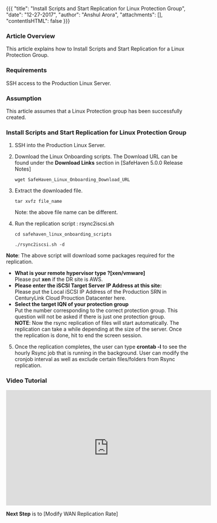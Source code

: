 {{{
  "title": "Install Scripts and Start Replication for Linux Protection Group",
  "date": "12-27-2017",
  "author": "Anshul Arora",
  "attachments": [],
  "contentIsHTML": false
}}}

### Article Overview
This article explains how to Install Scripts and Start Replication for a Linux Protection Group.

### Requirements
SSH access to the Production Linux Server.

### Assumption
This article assumes that a Linux Protection group has been successfully created.


### Install Scripts and Start Replication for Linux Protection Group
1. SSH into the Production Linux Server.

2. Download the Linux Onboarding scripts. The Download URL can be found under the **Download Links** section in [SafeHaven 5.0.0 Release Notes]
   ```
   wget SafeHaven_Linux_Onboarding_Download_URL
   ```
3. Extract the downloaded file.
   ```
   tar xvfz file_name
   ```  
   Note: the above file name can be different.

4. Run the replication script : rsync2iscsi.sh  
   ```
   cd safehaven_linux_onboarding_scripts
   ```  
   ```
   ./rsync2iscsi.sh -d
   ```
**Note**: The above script will download some packages required for the replication.

   - **What is your remote hypervisor type ?[xen/vmware]**  
     Please put **xen** if the DR site is AWS.
   - **Please enter the iSCSI Target Server IP Address at this site:**  
     Please put the Local iSCSI IP Address of the Production SRN in CenturyLink Cloud Prouction Datacenter here.
   - **Select the target IQN of your protection group**  
     Put the number corresponding to the correct protection group. This question will not be asked if there is just one protection group.  
**NOTE**: Now the rsync replication of files will start automatically. The replication can take a while depending at the size of the server. Once the replication is done, hit <enter> to end the screen session.

5. Once the replication completes, the user can type **crontab -l** to see the hourly Rsync job that is running in the background. User can modify the cronjob interval as well as exclude certain files/folders from Rsync replication.

### Video Tutorial
<p>
<iframe width="560" height="315" src="https://www.youtube.com/embed/0x9CRRQkZ0I" frameborder="0" gesture="media" allow="encrypted-media" allowfullscreen></iframe>
</p>

**Next Step** is to [Modify WAN Replication Rate]
